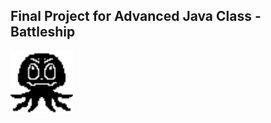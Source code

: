 ## Final Project for Advanced Java Class - Battleship
<img src='https://github.com/allylavanda/JavaBattleshipProject/blob/main/Battleship/src/kraken.png' width='100'>
